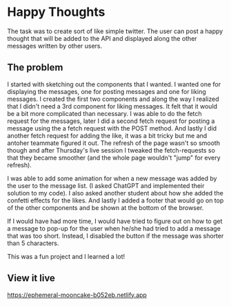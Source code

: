 # Happy Thoughts

The task was to create sort of like simple twitter. The user can post a happy thought that will be added to the API and displayed along the other messages written by other users. 

## The problem

I started with sketching out the components that I wanted. I wanted one for displaying the messages, one for posting messages and one for liking messages. I created the first two components and along the way I realized that I didn't need a 3rd component for liking messages. It felt that it would be a bit more complicated than necessary. I was able to do the fetch request for the messages, later I did a second fetch request for posting a message using the a fetch request with the POST method. And lastly I did another fetch request for adding the like, it was a bit tricky but me and antoher teammate figured it out. The refresh of the page wasn't so smooth though and after Thursday's live session I tweaked the fetch-requests so that they became smoother (and the whole page wouldn't "jump" for every refresh). 

I was able to add some animation for when a new message was added by the user to the message list. (I asked ChatGPT and implemented their solution to my code). I also asked another student about how she added the confetti effects for the likes. And lastly I added a footer that would go on top of the other components and be shown at the bottom of the browser. 

If I would have had more time, I would have tried to figure out on how to get a message to pop-up for the user when he/she had tried to add a message that was too short. Instead, I disabled the button if the message was shorter than 5 characters. 

This was a fun project and I learned a lot!

## View it live

https://ephemeral-mooncake-b052eb.netlify.app

